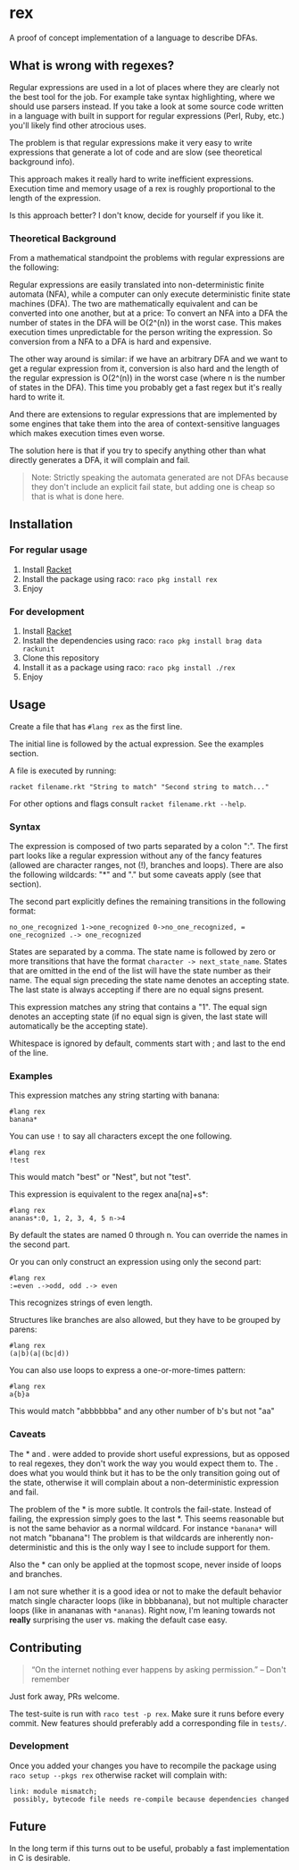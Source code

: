# rex

A proof of concept implementation of a language to describe DFAs.


## What is wrong with regexes?

Regular expressions are used in a lot of places where they are clearly not the
best tool for the job. For example take syntax highlighting, where we should
use parsers instead. If you take a look at some source code written in a
language with built in support for regular expressions (Perl, Ruby, etc.)
you'll likely find other atrocious uses.

The problem is that regular expressions make it very easy to write expressions
that generate a lot of code and are slow (see theoretical background info).

This approach makes it really hard to write inefficient expressions. Execution
time and memory usage of a rex is roughly proportional to the length of the
expression.

Is this approach better? I don't know, decide for yourself if you like it.

### Theoretical Background

From a mathematical standpoint the problems with regular expressions are the
following:

Regular expressions are easily translated into non-deterministic finite
automata (NFA), while a computer can only execute deterministic finite state
machines (DFA). The two are mathematically equivalent and can be converted into
one another, but at a price: To convert an NFA into a DFA the number of states
in the DFA will be O(2^(n)) in the worst case. This makes execution times
unpredictable for the person writing the expression. So conversion from a NFA
to a DFA is hard and expensive.

The other way around is similar: if we have an arbitrary DFA and we want to get
a regular expression from it, conversion is also hard and the length of the
regular expression is O(2^(n)) in the worst case (where n is the number of
states in the DFA). This time you probably get a fast regex but it's really
hard to write it.

And there are extensions to regular expressions that are implemented by some
engines that take them into the area of context-sensitive languages which makes
execution times even worse.

The solution here is that if you try to specify anything other than what
directly generates a DFA, it will complain and fail.

> Note: Strictly speaking the automata generated are not DFAs because they
> don't include an explicit fail state, but adding one is cheap so that is what
> is done here.


## Installation

### For regular usage

1. Install [Racket](https://racket-lang.org)
1. Install the package using raco: `raco pkg install rex`
1. Enjoy

### For development

1. Install [Racket](https://racket-lang.org)
1. Install the dependencies using raco: `raco pkg install brag data rackunit`
1. Clone this repository
1. Install it as a package using raco: `raco pkg install ./rex`
1. Enjoy

## Usage

Create a file that has `#lang rex` as the first line.

The initial line is followed by the actual expression. See the examples section.

A file is executed by running:
```
racket filename.rkt "String to match" "Second string to match..."
```

For other options and flags consult `racket filename.rkt --help`.

### Syntax

The expression is composed of two parts separated by a colon ":". The first
part looks like a regular expression without any of the fancy features (allowed
are character ranges, not (!), branches and loops). There are also the following
wildcards: "\*" and "." but some caveats apply (see that section).

The second part explicitly defines the remaining transitions in the following
format:
```
no_one_recognized 1->one_recognized 0->no_one_recognized, = one_recognized .-> one_recognized
```
States are separated by a comma. The state name is followed by zero or more
transitions that have the format `character -> next_state_name`. States that are
omitted in the end of the list will have the state number as their name. The
equal sign preceding the state name denotes an accepting state. The last state
is always accepting if there are no equal signs present.

This expression matches any string that contains a "1". The equal sign denotes
an accepting state (if no equal sign is given, the last state will
automatically be the accepting state).

Whitespace is ignored by default, comments start with ; and last to the end of
the line.

### Examples

This expression matches any string starting with banana:
```
#lang rex
banana*
```

You can use `!` to say all characters except the one following.
```
#lang rex
!test
```
This would match "best" or "Nest", but not "test".

This expression is equivalent to the regex ana[na]+s*:
```
#lang rex
ananas*:0, 1, 2, 3, 4, 5 n->4
```
By default the states are named 0 through n. You can override the names in the
second part.

Or you can only construct an expression using only the second part:
```
#lang rex
:=even .->odd, odd .-> even
```
This recognizes strings of even length.

Structures like branches are also allowed, but they have to be grouped by parens:
```
#lang rex
(a|b)(a|(bc|d))
```

You can also use loops to express a one-or-more-times pattern:
```
#lang rex
a{b}a
```
This would match "abbbbbba" and any other number of b's but not "aa"

### Caveats

The \* and . were added to provide short useful expressions, but as opposed
to real regexes, they don't work the way you would expect them to. The . does
what you would think but it has to be the only transition going out of the state,
otherwise it will complain about a non-deterministic expression and fail.

The problem of the \* is more subtle. It controls the fail-state. Instead of
failing, the expression simply goes to the last \*. This seems reasonable but
is not the same behavior as a normal wildcard. For instance `*banana*` will not
match "bbanana"! The problem is that wildcards are inherently non-deterministic
and this is the only way I see to include support for them.

Also the \* can only be applied at the topmost scope, never inside of loops and
branches.

I am not sure whether it is a good idea or not to make the default behavior
match single character loops (like in bbbbanana), but not multiple character
loops (like in anananas with `*ananas`). Right now, I'm leaning towards not
**really** surprising the user vs. making the default case easy.


## Contributing

> “On the internet nothing ever happens by asking permission.” – Don't remember

Just fork away, PRs welcome.

The test-suite is run with `raco test -p rex`. Make sure it runs before every
commit. New features should preferably add a corresponding file in `tests/`.

### Development

Once you added your changes you have to recompile the package using
`raco setup --pkgs rex` otherwise racket will complain with:

```
link: module mismatch;
 possibly, bytecode file needs re-compile because dependencies changed
```

## Future

In the long term if this turns out to be useful, probably a fast implementation
in C is desirable.

